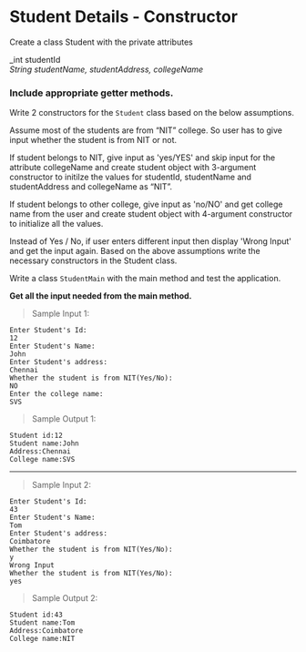 # Student Details - Constructor

Create a class Student with the private attributes

 _int studentId<br>
_String studentName, studentAddress, collegeName_


### Include appropriate getter methods.
Write 2 constructors for the ```Student``` class based on the below assumptions. 

Assume most of the students are from “NIT” college. So user has to give input whether the student is from NIT or not. 

If student belongs to NIT, give input as 'yes/YES' and  skip input for the attribute collegeName  and create student object with 3-argument constructor to initilze the values for studentId, studentName and studentAddress and  collegeName as “NIT”.

If student belongs to other college, give input as 'no/NO' and get college name from the user and create student object with 4-argument constructor to initialize all the values. 

Instead of Yes / No, if user enters different input then display 'Wrong Input' and get the input again.
Based on the above assumptions write the necessary constructors in the Student class.

Write a class ```StudentMain``` with the main method and test the application. 

**Get all the input needed from the main method.**

> Sample Input 1:

    Enter Student's Id:
    12
    Enter Student's Name:
    John
    Enter Student's address:
    Chennai
    Whether the student is from NIT(Yes/No):
    NO
    Enter the college name:
    SVS

> Sample Output 1:

    Student id:12
    Student name:John
    Address:Chennai
    College name:SVS

---

> Sample Input 2:

    Enter Student's Id:
    43
    Enter Student's Name:
    Tom
    Enter Student's address:
    Coimbatore
    Whether the student is from NIT(Yes/No):
    y
    Wrong Input
    Whether the student is from NIT(Yes/No):
    yes

> Sample Output 2:

    Student id:43
    Student name:Tom
    Address:Coimbatore
    College name:NIT

